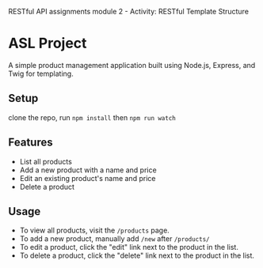 RESTful API assignments module 2 - Activity: RESTful Template Structure

# ASL Project

A simple product management application built using Node.js, Express, and Twig for templating.

## Setup

clone the repo,
run `npm install`
then `npm run watch`

## Features

- List all products
- Add a new product with a name and price
- Edit an existing product's name and price
- Delete a product

## Usage

- To view all products, visit the `/products` page.
- To add a new product, manually add `/new` after `/products/`
- To edit a product, click the "edit" link next to the product in the list.
- To delete a product, click the "delete" link next to the product in the list.
